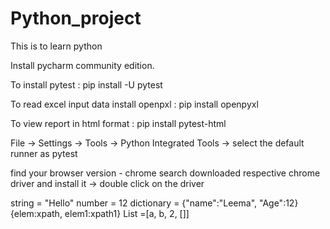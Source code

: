 # Python_project
This is to learn python

Install pycharm community edition.

To install pytest : pip install -U pytest

To read excel input data install openpxl : pip install openpyxl

To view report in html format : pip install pytest-html

File -> Settings -> Tools -> Python Integrated Tools -> select the default runner as pytest

find your browser version - chrome
search downloaded respective chrome driver and install it -> double click on the driver

string = "Hello"
number = 12
dictionary = {"name":"Leema", "Age":12}
{elem:xpath, elem1:xpath1}
List =[a, b, 2, []]